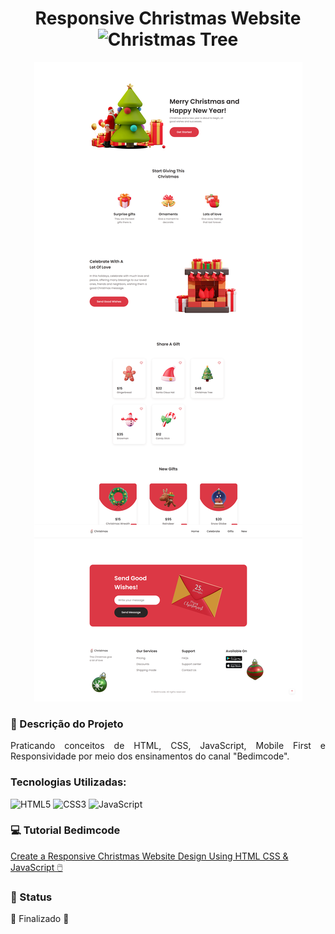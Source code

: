 <div align="center">

# Responsive Christmas Website <img src="https://raw.githubusercontent.com/Tarikul-Islam-Anik/Animated-Fluent-Emojis/master/Emojis/Activities/Christmas%20Tree.png" alt="Christmas Tree" width="50" height="50" />

</div>


<div align="center">

  ![preview img](/preview.png)

</div>


### :pencil: Descrição do Projeto
<p align="justify">Praticando conceitos de HTML, CSS, JavaScript, Mobile First e Responsividade por meio dos ensinamentos do canal "Bedimcode".</p>


### Tecnologias Utilizadas:
<div>

![HTML5](https://img.shields.io/badge/html5-%23E34F26.svg?style=for-the-badge&logo=html5&logoColor=white)
![CSS3](https://img.shields.io/badge/css3-%231572B6.svg?style=for-the-badge&logo=css3&logoColor=white)
![JavaScript](https://img.shields.io/badge/javascript-%23323330.svg?style=for-the-badge&logo=javascript&logoColor=%23F7DF1E)

</div>

### :computer: Tutorial Bedimcode

[Create a Responsive Christmas Website Design Using HTML CSS & JavaScript 🖱️](https://www.youtube.com/watch?v=HrZSQpxfIxw)


### 📍 Status

🚧  Finalizado  🚧
